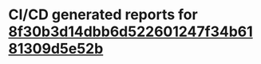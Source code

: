 # CI/CD generated reports for [8f30b3d14dbb6d522601247f34b6181309d5e52b](https://github.com/hydephp/develop/commit/8f30b3d14dbb6d522601247f34b6181309d5e52b)
